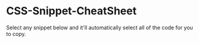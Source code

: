 # CSS-Snippet-CheatSheet
Select any snippet below and it'll automatically select all of the code for you to copy.
